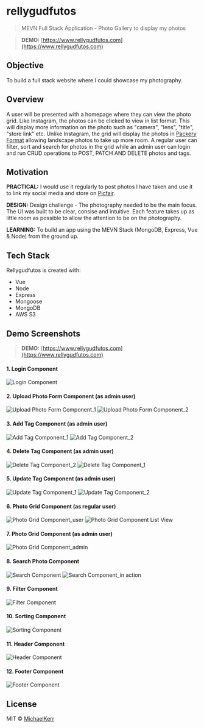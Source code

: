 ﻿# rellygudfutos

> MEVN Full Stack Application - Photo Gallery to display my photos

> **DEMO:** [https://www.rellygudfutos.com](https://www.rellygudfutos.com)

## Objective

To build a full stack website where I could showcase my photography.

## Overview

A user will be presented with a homepage where they can view the photo grid. Like Instagram, the photos can be clicked to view in list format. This will display more information on the photo such as "camera", "lens", "title", "store link" etc. Unlike Instagram, the grid will display the photos in [Packery Format](https://packery.metafizzy.co/) allowing landscape photos to take up more room. A regular user can filter, sort and search for photos in the grid while an admin user can login and run CRUD operations to POST, PATCH AND DELETE photos and tags.

## Motivation

**PRACTICAL:** I would use it regularly to post photos I have taken and use it to link my social media and store on [Picfair](https://michaelkerr.picfair.com/).

**DESIGN:** Design challenge - The photography needed to be the main focus. The UI was built to be clear, consise and intuitive. Each feature takes up as little room as possible to allow the attention to be on the photography.

**LEARNING:** To build an app using the MEVN Stack (MongoDB, Express, Vue & Node) from the ground up.

## Tech Stack

Rellygudfutos is created with:

- Vue
- Node
- Express
- Mongoose
- MongoDB
- AWS S3

## Demo Screenshots
> **DEMO:** [https://www.rellygudfutos.com](https://www.rellygudfutos.com)

#### 1. Login Component
![Login Component](https://user-images.githubusercontent.com/53580213/89102646-483a6b80-d403-11ea-8578-c908cc12a5ea.JPG)

#### 2. Upload Photo Form Component (as admin user)
![Upload Photo Form Component_1](https://user-images.githubusercontent.com/53580213/89103591-c0585f80-d40a-11ea-9771-dfa3759d2379.JPG)
![Upload Photo Form Component_2](https://user-images.githubusercontent.com/53580213/89103592-c0585f80-d40a-11ea-85f1-eb5d4ab9221c.JPG)

#### 3. Add Tag Component (as admin user)
![Add Tag Component_1](https://user-images.githubusercontent.com/53580213/89103557-9b63ec80-d40a-11ea-8bf9-51aefff8aa95.JPG)
![Add Tag Component_2](https://user-images.githubusercontent.com/53580213/89103558-9bfc8300-d40a-11ea-898f-0a610ede0510.JPG)

#### 4. Delete Tag Component (as admin user)
![Delete Tag Component_2](https://user-images.githubusercontent.com/53580213/89103563-a6b71800-d40a-11ea-81cf-b40171aebb71.JPG)
![Delete Tag Component_1](https://user-images.githubusercontent.com/53580213/89103564-a74fae80-d40a-11ea-85e0-d45d76473186.JPG)

#### 5. Update Tag Component (as admin user)
![Update Tag Component_1](https://user-images.githubusercontent.com/53580213/89103588-bfbfc900-d40a-11ea-86ab-9ac39dc30bb1.JPG)
![Update Tag Component_2](https://user-images.githubusercontent.com/53580213/89103589-c0585f80-d40a-11ea-8a75-ee1e1fc76d49.JPG)

#### 6. Photo Grid Component (as regular user)
![Photo Grid Component_user](https://user-images.githubusercontent.com/53580213/89103582-bf273280-d40a-11ea-9285-85a53ef720b7.JPG)
![Photo Grid Component List View](https://user-images.githubusercontent.com/53580213/89103578-bdf60580-d40a-11ea-8e91-73eda15e429b.JPG)

#### 7. Photo Grid Component (as admin user)
![Photo Grid Component_admin](https://user-images.githubusercontent.com/53580213/89103580-be8e9c00-d40a-11ea-805a-773067adece1.JPG)

#### 8. Search Photo Component
![Search Component](https://user-images.githubusercontent.com/53580213/89103583-bf273280-d40a-11ea-85ef-dff52fb52617.JPG)
![Search Component_in action](https://user-images.githubusercontent.com/53580213/89103585-bf273280-d40a-11ea-850b-c49a8b764544.JPG)

#### 9. Filter Component
![Filter Component](https://user-images.githubusercontent.com/53580213/89103575-b7678e00-d40a-11ea-84ad-b7b8b8f60c97.JPG)

#### 10. Sorting Component
![Sorting Component](https://user-images.githubusercontent.com/53580213/89103586-bfbfc900-d40a-11ea-8804-b3f8bac5fac0.JPG)

#### 11. Header Component
![Header Component](https://user-images.githubusercontent.com/53580213/89102971-11b22000-d406-11ea-9b78-41f1fb8414f4.JPG)

#### 12. Footer Component
![Footer Component](https://user-images.githubusercontent.com/53580213/89102975-1676d400-d406-11ea-9d29-9645680f9a83.JPG)

## License

MIT © [MichaelKerr]()
